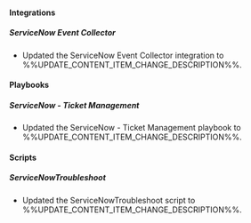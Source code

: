 
#### Integrations

##### ServiceNow Event Collector

- Updated the ServiceNow Event Collector integration to %%UPDATE_CONTENT_ITEM_CHANGE_DESCRIPTION%%.

#### Playbooks

##### ServiceNow - Ticket Management

- Updated the ServiceNow - Ticket Management playbook to %%UPDATE_CONTENT_ITEM_CHANGE_DESCRIPTION%%.

#### Scripts

##### ServiceNowTroubleshoot

- Updated the ServiceNowTroubleshoot script to %%UPDATE_CONTENT_ITEM_CHANGE_DESCRIPTION%%.
